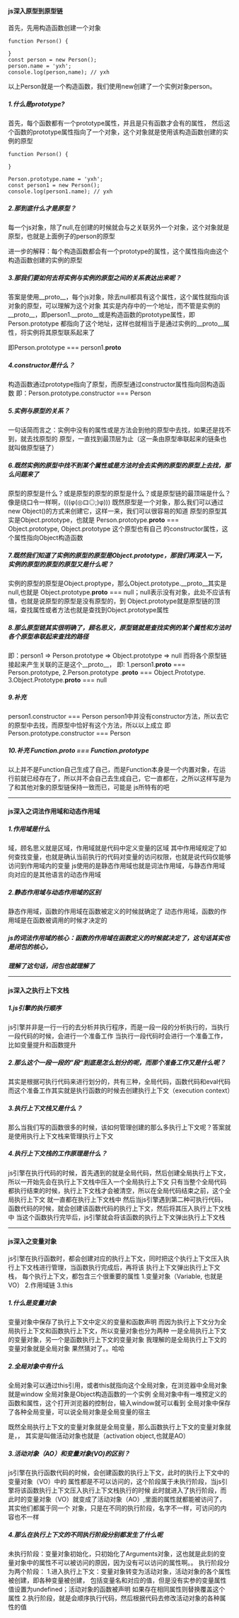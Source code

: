 #### js深入原型到原型链

首先，先用构造函数创建一个对象
```
function Person() {

}
const person = new Person();
person.name = 'yxh';
console.log(person,name); // yxh
```

以上Person就是一个构造函数，我们使用new创建了一个实例对象person。

##### 1.什么是prototype?
首先，每个函数都有一个prototype属性，并且是只有函数才会有的属性，
然后这个函数的prototype属性指向了一个对象，这个对象就是使用该构造函数创建的实例的原型
```
function Person() {

}

Person.prototype.name = 'yxh';
const person1 = new Person();
console.log(person1.name); // yxh
```
##### 2.那到底什么才是原型？
每一个js对象，除了null,在创建的时候就会与之关联另外一个对象，这个对象就是原型，也就是上面例子的person的原型

进一步的解释：每个构造函数都会有一个prototype的属性，这个属性指向由这个构造函数创建的实例的原型

##### 3.那我们要如何去将实例与实例的原型之间的关系表达出来呢？
答案是使用__proto__，每个js对象，除去null都具有这个属性，这个属性就指向该对象的原型，可以理解为这个对象
其实是内存中的一个地址，而不管是实例的__proto__，即person1.__proto__或是构造函数的prototype属性，即Person.prototype
都指向了这个地址，这样也就相当于是通过实例的__proto__属性，将实例将其原型联系起来了

即Person.prototype === person1.__proto__

##### 4.constructor是什么？
构造函数通过prototype指向了原型，而原型通过constructor属性指向回构造函数
即：Person.prototype.constructor === Person

##### 5.实例与原型的关系？
一句话简而言之：实例中没有的属性或是方法会到他的原型中去找，如果还是找不到，就去找原型的
原型，一直找到最顶层为止（这一条由原型串联起来的链条也就叫做原型链了）

##### 6.既然实例的原型中找不到某个属性或是方法时会去实例的原型的原型上去找，那么问题来了
原型的原型是什么？或是原型的原型的原型是什么？或是原型链的最顶端是什么？像是绕口令一样啊，(((φ(◎ロ◎;)φ)))
既然原型是一个对象，那么我们可以通过new Object()的方式来创建它，这样一来，我们可以很容易的知道
原型的原型其实是Object.prototype，也就是 Person.prototype.__proto__ === Object.prototype,
Object.prototype 这个原型也有自己 的constructor属性，这个属性指向Object构造函数

##### 7.既然我们知道了实例的原型的原型是Object.prototype，那我们再深入一下，实例的原型的原型的原型又是什么呢？
实例的原型的原型是Object.proptype，那么Object.prototype.__proto__其实是null,也就是
Object.prototype.__proto__ === null；null表示没有对象，此处不应该有值，也就是说原型的原型是没有原型的，到
Object.prototype就是原型链的顶端，查找属性或者方法也就是查找到Object.prototype属性

##### 8.那么原型链其实很明确了，顾名思义，原型链就是查找实例的某个属性和方法时各个原型串联起来查找的路径
即：person1 => Person.prototype => Object.prototype => null
而将各个原型链接起来产生关联的正是这个__proto__，
即: 1.person1.__proto__ === Person.prototype, 
    2.Person.prototype .__proto__ === Object.Prototype.
    3.Object.Prototype.__proto__ === null

##### 9.补充
person1.constructor === Person
person1中并没有constructor方法，所以去它的原型中去找，而原型中恰好有这个方法，所以以上成立
即Person.prototype.constructor === Person

##### 10.补充 Function.__proto__ === Function.prototype
以上并不是Function自己生成了自己，而是Function本身是一个内置对象，在运行前就已经存在了，所以并不会自己去生成自己，它一直都在，之所以这样写是为了和其他对象的原型链保持一致而已，可能是
js所特有的吧
***

#### js深入之词法作用域和动态作用域

##### 1.作用域是什么
域，顾名思义就是区域，作用域就是代码中定义变量的区域
其中作用域规定了如何查找变量，也就是确认当前执行的代码对变量的访问权限，也就是说代码仅能够访问到作用域内的变量
js使用的是静态作用域也就是词法作用域，与静态作用域向对应的是其他语言的动态作用域

##### 2.静态作用域与动态作用域的区别
静态作用域，函数的作用域在函数被定义的时候就确定了
动态作用域，函数的作用域是在函数被调用的时候才决定的

##### js的词法作用域的核心：函数的作用域在函数定义的时候就决定了，这句话其实也是闭包的核心，
***理解了这句话，闭包也就理解了***
***

#### js深入之执行上下文栈

##### 1.js引擎的执行顺序
js引擎并非是一行一行的去分析并执行程序，而是一段一段的分析执行的，当执行一段代码的时候，会进行一个准备工作
当执行一段代码时会进行一个准备工作，比如变量提升和函数提升

##### 2.那么这个一段一段的”段“到底是怎么划分的呢，而那个准备工作又是什么呢？
其实是根据可执行代码来进行划分的，共有三种，全局代码，函数代码和eval代码
而这个准备工作其实就是执行函数的时候去创建执行上下文（execution context）

##### 3.执行上下文栈又是什么？
那么当我们写的函数很多的时候，该如何管理创建的那么多执行上下文呢？答案就是使用执行上下文栈来管理执行上下文

##### 4.执行上下文栈的工作原理是什么？
js引擎在执行代码的时候，首先遇到的就是全局代码，然后创建全局执行上下文，所以一开始先会在执行上下文栈中压入一个全局执行上下文
只有当整个全局代码都执行结束的时候，执行上下文栈才会被清空，所以在全局代码结束之前，这个全局执行上下文
就一直都在执行上下文栈中
然后当js引擎遇到第二种可执行代码，函数代码的时候，就会创建该函数代码的执行上下文，然后将其压入执行上下文栈中
当这个函数执行完毕后，js引擎就会将该函数的执行上下文弹出执行上下文栈
***
#### js深入之变量对象
js引擎在执行函数时，都会创建对应的执行上下文，同时把这个执行上下文压入执行上下文栈进行管理，当函数执行完成后，再将该
执行上下文弹出执行上下文栈，
每个执行上下文，都包含三个很重要的属性
    1.变量对象（Variable, 也就是VO）
    2.作用域链
    3.this

##### 1.什么是变量对象
变量对象中保存了执行上下文中定义的变量和函数声明
而因为执行上下文分为全局执行上下文和函数执行上下文，所以变量对象也分为两种
一是全局执行上下文的变量对象，另一个是函数执行上下文的变量对象
我理解的是全局执行上下文的变量对象就是全局对象
果然猜对了。。哈哈

##### 2.全局对象中有什么
全局对象可以通过this引用，或者this就指向这个全局对象，在浏览器中全局对象就是window
全局对象是Object构造函数的一个实例
全局对象中有一堆预定义的函数和属性，这个打开浏览器的控制台，输入window就可以看到
全局对象中保存了各种全局变量，可以说全局对象是全局变量的宿主

既然全局执行上下文的变量对象就是全局变量，那么函数执行上下文的变量对象就是，，
其实是叫做活动对象也就是（activation object,也就是AO）

##### 3.活动对象（AO）和变量对象(VO)的区别？
js引擎在执行函数代码的时候，会创建函数的执行上下文，此时的执行上下文中的变量对象（VO）中的
属性都是不可以访问的，这个阶段属于未执行阶段，当js引擎将该函数执行上下文压入执行上下文栈执行的时候
此时就进入了执行阶段，而此时的变量对象（VO）就变成了活动对象（AO）,里面的属性就都能被访问了，其实他们都属于同一个
对象，只是在不同的执行阶段，名字不一样，可访问的内容也不一样

##### 4.那么在执行上下文的不同执行阶段分别都发生了什么呢
未执行阶段：变量对象初始化，只初始化了Arguments对象，这也就是此刻的变量对象中的属性不可以被访问的原因，因为没有可以访问的属性啊。。
执行阶段分为两个阶段：
    1.进入执行上下文：变量对象转变为活动对象，活动对象的各个属性被创建，即各种变量被创建，
    包括变量名和对应的值，但是没有实参的变量属性值设置为undefined；活动对象的函数被声明
    如果存在相同属性则替换覆盖这个属性
    2.执行阶段，就是会顺序执行代码，然后根据代码去修改活动对象的各种属性的值